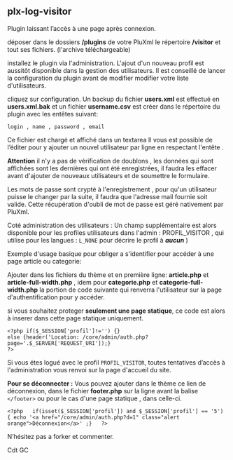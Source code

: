 ## plx-log-visitor

Plugin laissant l’accès à une page après connexion.

déposer dans le dossiers **/plugins** de votre PluXml le répertoire **/visitor** et tout ses fichiers. (l'archive téléchargeable)

installez le plugin via l'administration.
L'ajout d'un nouveau profil est aussitôt disponible dans la gestion des utilisateurs. Il est conseillé de lancer la configuration du plugin avant de modifier modifier votre liste d'utilisateurs.

cliquez sur configuration. 
Un backup du fichier **users.xml** est effectué en **users.xml.bak** et un fichier **username.csv** est créer dans le répertoire du plugin avec les entêtes suivant:
```
login , name , password , email
```
Ce fichier est chargé et affiché dans un textarea
Il vous est possible de l’éditer pour y ajouter un nouvel utilisateur par ligne en respectant l'entête .

**Attention** il n'y a pas de vérification de doublons , les données qui sont affichées sont les dernières qui ont été enregistrées, il faudra les effacer avant d'ajouter de nouveaux utilisateurs et de soumettre le formulaire.

Les mots de passe sont crypté à l'enregistrement , pour qu'un utilisateur puisse le changer par la suite, il faudra que l'adresse mail fournie soit valide. Cette récupération d'oubli de mot de passe est géré nativement par PluXml.

Coté administration des utilisateurs :
Un champ supplémentaire est alors disponible pour les profiles utilisateurs dans l'admin :  PROFIL_VISITOR , qui utilise pour les langues : `L_NONE` pour décrire le profil à ***aucun***  )


Exemple d'usage basique pour obliger a s'identifier pour accéder à une page article ou categorie:

Ajouter dans les fichiers du thème et en première ligne: **article.php** et **article-full-width.php** , idem pour **categorie.php** et **categorie-full-width.php** la portion de code suivante qui renverra l'utilisateur sur la page d'authentification pour y accéder.

si vous souhaitez proteger **seulement une page statique**, ce code est alors à inserer dans cette page statique uniquement.
```
<?php if($_SESSION['profil']!='') {}
else {header('Location: /core/admin/auth.php?page='.$_SERVER['REQUEST_URI']);}
?>
``` 

Si vous étes logué avec le profil `PROFIL_VISITOR`, toutes tentatives d’accès à l'administration  vous renvoi sur la page d'accueil du site.

**Pour se déconnecter :** Vous pouvez ajouter dans le thème ce lien de déconnexion, dans le fichier **footer.php** sur la ligne avant la balise `</footer>` ou pour le cas d'une page statique , dans celle-ci.

```
<?php 	if(isset($_SESSION['profil']) and $_SESSION['profil'] == '5') { echo '<a href="/core/admin/auth.php?d=1" class="alert orange">Déconnexion</a>' ;} 	?>
``` 

N’hésitez pas a forker et commenter.

Cdt GC
